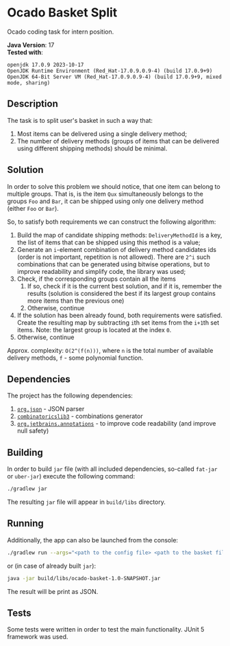 # Ocado Basket Split

Ocado coding task for intern position.

**Java Version**: 17
<br>**Tested with**:
```
openjdk 17.0.9 2023-10-17
OpenJDK Runtime Environment (Red_Hat-17.0.9.0.9-4) (build 17.0.9+9)
OpenJDK 64-Bit Server VM (Red_Hat-17.0.9.0.9-4) (build 17.0.9+9, mixed mode, sharing)
```

## Description

The task is to split user's basket in such a way that:

1. Most items can be delivered using a single delivery method;
2. The number of delivery methods (groups of items that can be delivered using different shipping methods)
   should be minimal.

## Solution

In order to solve this problem we should notice, that one item can belong to multiple groups. That is,
is the item `Qux` simultaneously belongs to the groups `Foo` and `Bar`, it can be shipped using only
one delivery method (either `Foo` or `Bar`).

So, to satisfy both requirements we can construct the following algorithm:

1. Build the map of candidate shipping methods: `DeliveryMethodId` is a key, the list of items that can
   be shipped using this method is a value;
2. Generate an `i`-element combination of delivery method candidates ids (order is not important,
   repetition is not allowed). There are `2^i` such combinations that can be generated using bitwise operations,
   but to improve readability and simplify code, the library was used;
3. Check, if the corresponding groups contain all the items
   1. If so, check if it is the current best solution, and if it is, remember the results (solution is considered
      the best if its largest group contains more items than the previous one)
   2. Otherwise, continue
4. If the solution has been already found, both requirements were satisfied. Create the resulting map by
   subtracting `i`th set items from the `i+1`th set items. Note: the largest group is located at the index `0`. 
5. Otherwise, continue

Approx. complexity: `O(2^(f(n)))`, where `n` is the total number of available delivery methods,
`f` - some polynomial function.

## Dependencies

The project has the following dependencies:

1. [`org.json`](https://mvnrepository.com/artifact/org.json/json) - JSON parser
2. [`combinatoricslib3`](https://mvnrepository.com/artifact/com.github.dpaukov/combinatoricslib3) -
   combinations generator
3. [`org.jetbrains.annotations`](https://mvnrepository.com/artifact/org.jetbrains/annotations) -
   to improve code readability (and improve null safety)

## Building

In order to build `jar` file (with all included dependencies, so-called `fat-jar` or `uber-jar`)
execute the following command:

```bash
./gradlew jar
```

The resulting `jar` file will appear in `build/libs` directory.

## Running

Additionally, the app can also be launched from the console:

```bash
./gradlew run --args="<path to the config file> <path to the basket file>"
```

or (in case of already built `jar`):

```bash
java -jar build/libs/ocado-basket-1.0-SNAPSHOT.jar
```

The result will be print as JSON.

## Tests

Some tests were written in order to test the main functionality. JUnit 5 framework was used.
